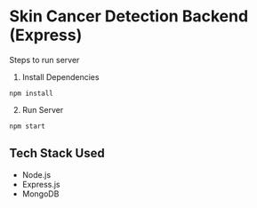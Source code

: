 # Skin Cancer Detection Backend (Express)

Steps to run server

1. Install Dependencies

``
npm install
``

2. Run Server
```
npm start
```

## Tech Stack Used

- Node.js
- Express.js
- MongoDB